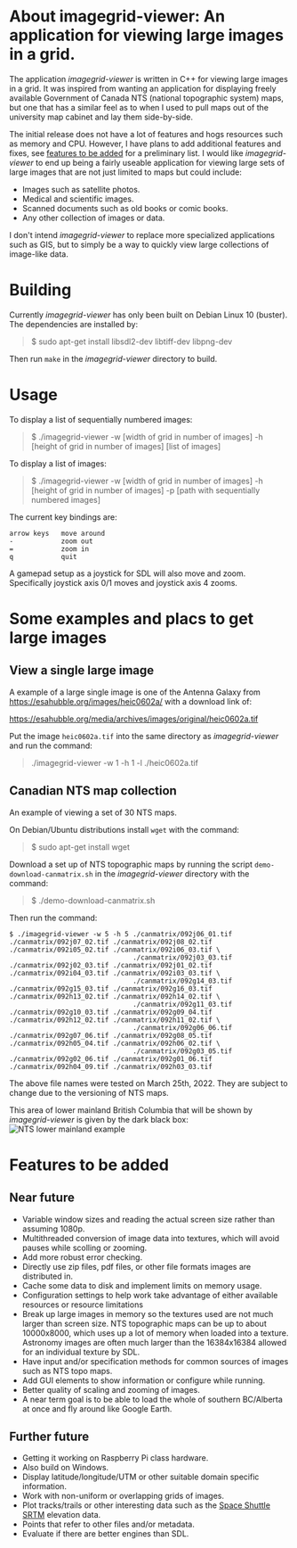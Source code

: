 # About imagegrid-viewer: An application for viewing large images in a grid.

The application *imagegrid-viewer* is written in C++ for viewing large
images in a grid.  It was inspired from wanting an application for
displaying freely available Government of Canada NTS (national
topographic system) maps, but one that has a similar feel as to when I
used to pull maps out of the university map cabinet and lay them
side-by-side.

The initial release does not have a lot of features and hogs resources
such as memory and CPU.  However, I have plans to add additional
features and fixes, see [features to be added](#features-to-be-added)
for a preliminary list.  I would like *imagegrid-viewer* to end up
being a fairly useable application for viewing large sets of large
images that are not just limited to maps but could include:

- Images such as satellite photos.
- Medical and scientific images.
- Scanned documents such as old books or comic books.
- Any other collection of images or data.

I don't intend *imagegrid-viewer* to replace more specialized
applications such as GIS, but to simply be a way to quickly view large
collections of image-like data.

# Building

Currently *imagegrid-viewer* has only been built on Debian Linux 10
(buster).  The dependencies are installed by:

> $ sudo apt-get install libsdl2-dev libtiff-dev libpng-dev

Then run `make` in the *imagegrid-viewer* directory to build.

# Usage

To display a list of sequentially numbered images:

> $ ./imagegrid-viewer -w [width of grid in number of images] -h [height of grid in number of images] [list of images]

To display a list of images:

> $ ./imagegrid-viewer -w [width of grid in number of images] -h [height of grid in number of images] -p [path with sequentially numbered images]

The current key bindings are:

```
arrow keys   move around
-            zoom out
=            zoom in
q            quit
```

A gamepad setup as a joystick for SDL will also move and zoom.
Specifically joystick axis 0/1 moves and joystick axis 4 zooms.

# Some examples and placs to get large images

## View a single large image

A example of a large single image is one of the Antenna Galaxy from
https://esahubble.org/images/heic0602a/ with a download link of:

https://esahubble.org/media/archives/images/original/heic0602a.tif

Put the image `heic0602a.tif` into the same directory as
*imagegrid-viewer* and run the command:

> ./imagegrid-viewer -w 1 -h 1 -l ./heic0602a.tif

## Canadian NTS map collection

An example of viewing a set of 30 NTS maps.

On Debian/Ubuntu distributions install `wget` with the command:

> $ sudo apt-get install wget

Download a set up of NTS topographic maps by running the script
`demo-download-canmatrix.sh` in the *imagegrid-viewer* directory with
the command:

> $ ./demo-download-canmatrix.sh


Then run the command:

```
$ ./imagegrid-viewer -w 5 -h 5 ./canmatrix/092j06_01.tif ./canmatrix/092j07_02.tif ./canmatrix/092j08_02.tif ./canmatrix/092i05_02.tif ./canmatrix/092i06_03.tif \
                               ./canmatrix/092j03_03.tif ./canmatrix/092j02_03.tif ./canmatrix/092j01_02.tif ./canmatrix/092i04_03.tif ./canmatrix/092i03_03.tif \
                               ./canmatrix/092g14_03.tif ./canmatrix/092g15_03.tif ./canmatrix/092g16_03.tif ./canmatrix/092h13_02.tif ./canmatrix/092h14_02.tif \
                               ./canmatrix/092g11_03.tif ./canmatrix/092g10_03.tif ./canmatrix/092g09_04.tif ./canmatrix/092h12_02.tif ./canmatrix/092h11_02.tif \
                               ./canmatrix/092g06_06.tif ./canmatrix/092g07_06.tif ./canmatrix/092g08_05.tif ./canmatrix/092h05_04.tif ./canmatrix/092h06_02.tif \
                               ./canmatrix/092g03_05.tif ./canmatrix/092g02_06.tif ./canmatrix/092g01_06.tif ./canmatrix/092h04_09.tif ./canmatrix/092h03_03.tif
```

The above file names were tested on March 25th, 2022.  They are
subject to change due to the versioning of NTS maps.

This area of lower mainland British Columbia that will be shown by
*imagegrid-viewer* is given by the dark black box: ![NTS lower
mainland example](./nts-example.png)

# Features to be added

## Near future

- Variable window sizes and reading the actual screen size rather than
  assuming 1080p.
- Multithreaded conversion of image data into textures, which will
  avoid pauses while scolling or zooming.
- Add more robust error checking.
- Directly use zip files, pdf files, or other file formats images are
  distributed in.
- Cache some data to disk and implement limits on memory usage.
- Configuration settings to help work take advantage of either
  available resources or resource limitations
- Break up large images in memory so the textures used are not much
  larger than screen size. NTS topographic maps can be up to about
  10000x8000, which uses up a lot of memory when loaded into a
  texture.  Astronomy images are often much larger than the
  16384x16384 allowed for an individual texture by SDL.
- Have input and/or specification methods for common sources of images
  such as NTS topo maps.
- Add GUI elements to show information or configure while running.
- Better quality of scaling and zooming of images.
- A near term goal is to be able to load the whole of southern
  BC/Alberta at once and fly around like Google Earth.

## Further future

- Getting it working on Raspberry Pi class hardware.
- Also build on Windows.
- Display latitude/longitude/UTM or other suitable domain specific
  information.
- Work with non-uniform or overlapping grids of images.
- Plot tracks/trails or other interesting data such as the [Space
  Shuttle SRTM](https://www2.jpl.nasa.gov/srtm/) elevation data.
- Points that refer to other files and/or metadata.
- Evaluate if there are better engines than SDL.

